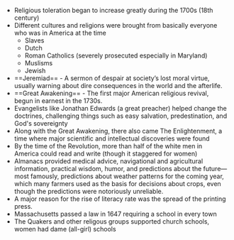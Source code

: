 -  Religious toleration began to increase greatly during the 1700s (18th century)
- Different cultures and religions were brought from basically everyone who was in America at the time
	- Slaves
	- Dutch 
	- Roman Catholics (severely prosecuted especially in Maryland)
	- Muslisms
	- Jewish
- ==Jeremiad== - A sermon of despair at society’s lost moral virtue, usually warning about dire consequences in the world and the afterlife.
- ==Great Awakening== - The first major American religious revival, begun in earnest in the 1730s.
- Evangelists like Jonathan Edwards (a great preacher) helped change the doctrines, challenging things such as easy salvation, predestination, and God's sovereignty
- Along with the Great Awakening, there also came The Enlightenment, a time where major scientific and intellectual discoveries were found
- By the time of the Revolution, more than half of the white men in America could read and write (though it staggered for women)
- Almanacs provided medical advice, navigational and agricultural information, practical wisdom, humor, and predictions about
  the future—most famously, predictions about weather patterns for the coming year, which
  many farmers used as the basis for decisions about crops, even though the predictions were
  notoriously unreliable.
- A major reason for the rise of literacy rate was the spread of the printing press.
- Massachusetts passed a law in 1647 requiring a school in every town
- The Quakers and other religous groups supported church schools, women had dame (all-girl) schools